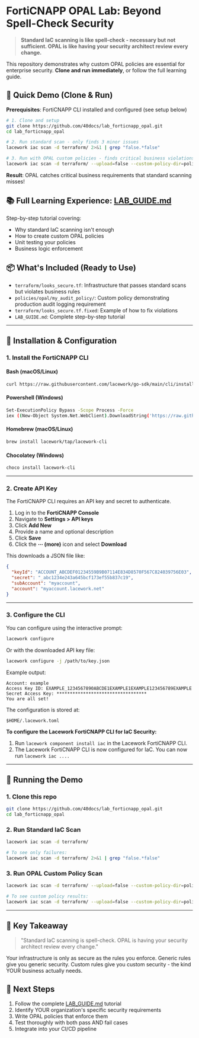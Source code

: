 # FortiCNAPP OPAL Lab: Beyond Spell-Check Security

> **Standard IaC scanning is like spell-check - necessary but not sufficient. OPAL is like having your security architect review every change.**

This repository demonstrates why custom OPAL policies are essential for enterprise security. **Clone and run immediately**, or follow the full learning guide.

## 🚀 Quick Demo (Clone & Run)

**Prerequisites**: FortiCNAPP CLI installed and configured (see setup below)

```bash
# 1. Clone and setup
git clone https://github.com/40docs/lab_forticnapp_opal.git
cd lab_forticnapp_opal

# 2. Run standard scan - only finds 3 minor issues
lacework iac scan -d terraform/ 2>&1 | grep "false.*false"

# 3. Run with OPAL custom policies - finds critical business violations!
lacework iac scan -d terraform/ --upload=false --custom-policy-dir=policies 2>&1 | grep "^c-opl"
```

**Result**: OPAL catches critical business requirements that standard scanning misses!

## 📚 Full Learning Experience: [LAB_GUIDE.md](LAB_GUIDE.md)

Step-by-step tutorial covering:
- Why standard IaC scanning isn't enough
- How to create custom OPAL policies
- Unit testing your policies
- Business logic enforcement

## 📦 What's Included (Ready to Use)

- `terraform/looks_secure.tf`: Infrastructure that passes standard scans but violates business rules
- `policies/opal/my_audit_policy/`: Custom policy demonstrating production audit logging requirement
- `terraform/looks_secure.tf.fixed`: Example of how to fix violations
- `LAB_GUIDE.md`: Complete step-by-step tutorial

---

## 🔧 Installation & Configuration

### 1. Install the FortiCNAPP CLI

#### Bash (macOS/Linux)

```bash
curl https://raw.githubusercontent.com/lacework/go-sdk/main/cli/install.sh | bash
```

#### Powershell (Windows)

```bash
Set-ExecutionPolicy Bypass -Scope Process -Force
iex ((New-Object System.Net.WebClient).DownloadString('https://raw.githubusercontent.com/lacework/go-sdk/main/cli/install.ps1'))
```

#### Homebrew (macOS/Linux)

```bash
brew install lacework/tap/lacework-cli
```

#### Chocolatey (Windows)

```bash
choco install lacework-cli
```

---

### 2. Create API Key

The FortiCNAPP CLI requires an API key and secret to authenticate.

1. Log in to the **FortiCNAPP Console**
2. Navigate to **Settings > API keys**
3. Click **Add New**
4. Provide a name and optional description
5. Click **Save**
6. Click the **⋯ (more)** icon and select **Download**

This downloads a JSON file like:

```json
{
  "keyId": "ACCOUNT_ABCDEF01234559B9B07114E834D8570F567C824039756E03",
  "secret": "_abc1234e243a645bcf173ef55b837c19",
  "subAccount": "myaccount",
  "account": "myaccount.lacework.net"
}
```

---

### 3. Configure the CLI

You can configure using the interactive prompt:

```bash
lacework configure
```

Or with the downloaded API key file:

```bash
lacework configure -j /path/to/key.json
```

Example output:

```text
Account: example
Access Key ID: EXAMPLE_1234567890ABCDE1EXAMPLE1EXAMPLE123456789EXAMPLE
Secret Access Key: **********************************
You are all set!
```

The configuration is stored at:

```text
$HOME/.lacework.toml
```

**To configure the Lacework FortiCNAPP CLI for IaC Security:**
1. Run `lacework component install iac` in the Lacework FortiCNAPP CLI.
2. The Lacework FortiCNAPP CLI is now configured for IaC. You can now run `lacework iac ....`

---

## 🧪 Running the Demo

### 1. Clone this repo

```bash
git clone https://github.com/40docs/lab_forticnapp_opal.git
cd lab_forticnapp_opal
```

### 2. Run Standard IaC Scan

```bash
lacework iac scan -d terraform/

# To see only failures:
lacework iac scan -d terraform/ 2>&1 | grep "false.*false"
```

### 3. Run OPAL Custom Policy Scan

```bash
lacework iac scan -d terraform/ --upload=false --custom-policy-dir=policies

# To see custom policy results:
lacework iac scan -d terraform/ --upload=false --custom-policy-dir=policies 2>&1 | grep "^c-opl"
```

---

## 📝 Key Takeaway

> "Standard IaC scanning is spell-check. OPAL is having your security architect review every change."

Your infrastructure is only as secure as the rules you enforce. Generic rules give you generic security. Custom rules give you custom security - the kind YOUR business actually needs.

## 🔗 Next Steps

1. Follow the complete [LAB_GUIDE.md](LAB_GUIDE.md) tutorial
2. Identify YOUR organization's specific security requirements
3. Write OPAL policies that enforce them
4. Test thoroughly with both pass AND fail cases
5. Integrate into your CI/CD pipeline